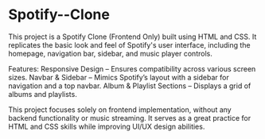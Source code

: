 # Spotify--Clone
This project is a Spotify Clone (Frontend Only) built using HTML and CSS. It replicates the basic look and feel of Spotify's user interface, including the homepage, navigation bar, sidebar, and music player controls.

Features: Responsive Design – Ensures compatibility across various screen sizes. Navbar & Sidebar – Mimics Spotify’s layout with a sidebar for navigation and a top navbar. Album & Playlist Sections – Displays a grid of albums and playlists.

This project focuses solely on frontend implementation, without any backend functionality or music streaming. It serves as a great practice for HTML and CSS skills while improving UI/UX design abilities.

